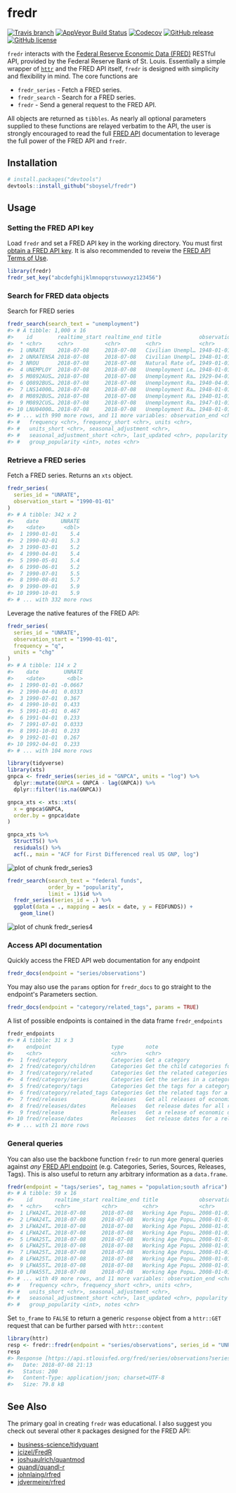 # fredr

[![Travis
branch](https://img.shields.io/travis/sboysel/fredr/master.svg?style=flat-square)](https://travis-ci.org/sboysel/fredr)
[![AppVeyor Build Status](https://img.shields.io/appveyor/ci/sboysel/fredr/master.svg?style=flat-square)](https://ci.appveyor.com/project/sboysel/fredr)
[![Codecov](https://img.shields.io/codecov/c/github/sboysel/fredr/master.svg?style=flat-square)](https://codecov.io/github/sboysel/fredr)
[![GitHub
release](https://img.shields.io/github/release/sboysel/fredr.svg?style=flat-square)](https://github.com/sboysel/fredr/releases)
[![GitHub
license](https://img.shields.io/github/license/sboysel/fredr.svg?style=flat-square)](https://opensource.org/licenses/MIT)

`fredr` interacts with the [Federal Reserve Economic
Data (FRED)](https://research.stlouisfed.org/fred2/) RESTful API, provided by the Federal
Reserve Bank of St. Louis.  Essentially a simple wrapper of
[`httr`](https://github.com/r-lib/httr) and the FRED API itself, `fredr` is
designed with simplicity and flexibility in mind.  The core functions are

- `fredr_series` - Fetch a FRED series.
- `fredr_search` - Search for a FRED series.
- `fredr` - Send a general request to the FRED API.

All objects are returned as `tibbles`.  As nearly all optional
parameters supplied to these functions are relayed verbatim to the API, the 
user is strongly encouraged to read the full [FRED
API](https://research.stlouisfed.org/docs/api/fred/) documentation to leverage the full power
of the FRED API and `fredr`.

## Installation


```r
# install.packages("devtools")
devtools::install_github("sboysel/fredr")
```

## Usage

### Setting the FRED API key

Load `fredr` and set a FRED API key in the working directory.  You must first [obtain a FRED API
key](https://research.stlouisfed.org/docs/api/api_key.html).  It is also
recommended to reveiw the [FRED API Terms of
Use](https://research.stlouisfed.org/docs/api/terms_of_use.html).

```r
library(fredr)
fredr_set_key("abcdefghijklmnopqrstuvwxyz123456")
```

### Search for FRED data objects

Search for FRED series

```r
fredr_search(search_text = "unemployment")
#> # A tibble: 1,000 x 16
#>    id        realtime_start realtime_end title            observation_sta…
#>  * <chr>     <chr>          <chr>        <chr>            <chr>           
#>  1 UNRATE    2018-07-08     2018-07-08   Civilian Unempl… 1948-01-01      
#>  2 UNRATENSA 2018-07-08     2018-07-08   Civilian Unempl… 1948-01-01      
#>  3 NROU      2018-07-08     2018-07-08   Natural Rate of… 1949-01-01      
#>  4 UNEMPLOY  2018-07-08     2018-07-08   Unemployment Le… 1948-01-01      
#>  5 M0892AUS… 2018-07-08     2018-07-08   Unemployment Ra… 1929-04-01      
#>  6 Q0892BUS… 2018-07-08     2018-07-08   Unemployment Ra… 1940-04-01      
#>  7 LNS14000… 2018-07-08     2018-07-08   Unemployment Ra… 1948-01-01      
#>  8 M0892BUS… 2018-07-08     2018-07-08   Unemployment Ra… 1940-01-01      
#>  9 M0892CUS… 2018-07-08     2018-07-08   Unemployment Ra… 1947-01-01      
#> 10 LNU04000… 2018-07-08     2018-07-08   Unemployment Ra… 1948-01-01      
#> # ... with 990 more rows, and 11 more variables: observation_end <chr>,
#> #   frequency <chr>, frequency_short <chr>, units <chr>,
#> #   units_short <chr>, seasonal_adjustment <chr>,
#> #   seasonal_adjustment_short <chr>, last_updated <chr>, popularity <int>,
#> #   group_popularity <int>, notes <chr>
```

### Retrieve a FRED series

Fetch a FRED series.  Returns an `xts` object.

```r
fredr_series(
  series_id = "UNRATE",
  observation_start = "1990-01-01"
)
#> # A tibble: 342 x 2
#>    date       UNRATE
#>    <date>      <dbl>
#>  1 1990-01-01    5.4
#>  2 1990-02-01    5.3
#>  3 1990-03-01    5.2
#>  4 1990-04-01    5.4
#>  5 1990-05-01    5.4
#>  6 1990-06-01    5.2
#>  7 1990-07-01    5.5
#>  8 1990-08-01    5.7
#>  9 1990-09-01    5.9
#> 10 1990-10-01    5.9
#> # ... with 332 more rows
```

Leverage the native features of the FRED API:

```r
fredr_series(
  series_id = "UNRATE",
  observation_start = "1990-01-01",
  frequency = "q",
  units = "chg"
)
#> # A tibble: 114 x 2
#>    date        UNRATE
#>    <date>       <dbl>
#>  1 1990-01-01 -0.0667
#>  2 1990-04-01  0.0333
#>  3 1990-07-01  0.367 
#>  4 1990-10-01  0.433 
#>  5 1991-01-01  0.467 
#>  6 1991-04-01  0.233 
#>  7 1991-07-01  0.0333
#>  8 1991-10-01  0.233 
#>  9 1992-01-01  0.267 
#> 10 1992-04-01  0.233 
#> # ... with 104 more rows
```


```r
library(tidyverse)
library(xts)
gnpca <- fredr_series(series_id = "GNPCA", units = "log") %>%
  dplyr::mutate(GNPCA = GNPCA - lag(GNPCA)) %>%
  dplyr::filter(!is.na(GNPCA))

gnpca_xts <- xts::xts(
  x = gnpca$GNPCA,
  order.by = gnpca$date
)

gnpca_xts %>%
  StructTS() %>%
  residuals() %>%
  acf(., main = "ACF for First Differenced real US GNP, log")
```

![plot of chunk fredr_series3](figure/fredr_series3-1.png)


```r
fredr_search(search_text = "federal funds",
             order_by = "popularity",
             limit = 1)$id %>%
  fredr_series(series_id = .) %>%
  ggplot(data = ., mapping = aes(x = date, y = FEDFUNDS)) +
    geom_line()
```

![plot of chunk fredr_series4](figure/fredr_series4-1.png)

### Access API documentation

Quickly access the FRED API web documentation for any endpoint

```r
fredr_docs(endpoint = "series/observations")
```

You may also use the `params` option for `fredr_docs` to go straight to the
endpoint's Parameters section.

```r
fredr_docs(endpoint = "category/related_tags", params = TRUE)
```

A list of possible endpoints is contained in the data frame `fredr_endpoints`

```r
fredr_endpoints
#> # A tibble: 31 x 3
#>    endpoint                   type       note                             
#>    <chr>                      <chr>      <chr>                            
#>  1 fred/category              Categories Get a category                   
#>  2 fred/category/children     Categories Get the child categories for a s…
#>  3 fred/category/related      Categories Get the related categories for a…
#>  4 fred/category/series       Categories Get the series in a category     
#>  5 fred/category/tags         Categories Get the tags for a category      
#>  6 fred/category/related_tags Categories Get the related tags for a categ…
#>  7 fred/releases              Releases   Get all releases of economic data
#>  8 fred/releases/dates        Releases   Get release dates for all releas…
#>  9 fred/release               Releases   Get a release of economic data   
#> 10 fred/release/dates         Releases   Get release dates for a release …
#> # ... with 21 more rows
```

### General queries

You can also use the backbone function `fredr` to run more general queries
against *any* [FRED API
endpoint](https://research.stlouisfed.org/docs/api/fred/) (e.g. Categories,
Series, Sources, Releases, Tags).  This is also useful to return any arbitrary
information as a `data.frame`.

```r
fredr(endpoint = "tags/series", tag_names = "population;south africa")
#> # A tibble: 59 x 16
#>    id       realtime_start realtime_end title             observation_sta…
#>  * <chr>    <chr>          <chr>        <chr>             <chr>           
#>  1 LFWA24T… 2018-07-08     2018-07-08   Working Age Popu… 2008-01-01      
#>  2 LFWA24T… 2018-07-08     2018-07-08   Working Age Popu… 2008-01-01      
#>  3 LFWA24T… 2018-07-08     2018-07-08   Working Age Popu… 2008-01-01      
#>  4 LFWA24T… 2018-07-08     2018-07-08   Working Age Popu… 2008-01-01      
#>  5 LFWA25T… 2018-07-08     2018-07-08   Working Age Popu… 2008-01-01      
#>  6 LFWA25T… 2018-07-08     2018-07-08   Working Age Popu… 2008-01-01      
#>  7 LFWA25T… 2018-07-08     2018-07-08   Working Age Popu… 2008-01-01      
#>  8 LFWA25T… 2018-07-08     2018-07-08   Working Age Popu… 2008-01-01      
#>  9 LFWA55T… 2018-07-08     2018-07-08   Working Age Popu… 2008-01-01      
#> 10 LFWA55T… 2018-07-08     2018-07-08   Working Age Popu… 2008-01-01      
#> # ... with 49 more rows, and 11 more variables: observation_end <chr>,
#> #   frequency <chr>, frequency_short <chr>, units <chr>,
#> #   units_short <chr>, seasonal_adjustment <chr>,
#> #   seasonal_adjustment_short <chr>, last_updated <chr>, popularity <int>,
#> #   group_popularity <int>, notes <chr>
```

Set `to_frame` to `FALSE` to return a generic `response` object from a `httr::GET` request that can be further parsed with `httr::content`

```r
library(httr)
resp <- fredr::fredr(endpoint = "series/observations", series_id = "UNRATE", to_frame = FALSE)
resp
#> Response [https://api.stlouisfed.org/fred/series/observations?series_id=UNRATE&api_key=d3ef3490ef7270cf903d07141e9e7db7&file_type=json]
#>   Date: 2018-07-08 21:13
#>   Status: 200
#>   Content-Type: application/json; charset=UTF-8
#>   Size: 79.8 kB
```

## See Also
The primary goal in creating `fredr` was educational.  I also suggest you check
out several other `R` packages designed for the FRED API:

* [business-science/tidyquant](https://github.com/business-science/tidyquant)
* [jcizel/FredR](https://github.com/jcizel/FredR)
* [joshuaulrich/quantmod](https://github.com/joshuaulrich/quantmod)
* [quandl/quandl-r](https://github.com/quandl/quandl-r)
* [johnlaing/rfred](https://github.com/johnlaing/rfred)
* [jdvermeire/rfred](https://github.com/jdvermeire/rfred)


